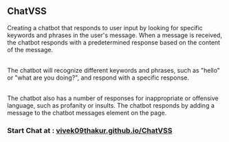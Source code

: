 <h2>ChatVSS</h2>
Creating a chatbot that responds to user input by looking for specific keywords and phrases in the user's message. When a message is received, the chatbot responds with a predetermined response based on the content of the message.

<br/> The chatbot will recognize different keywords and phrases, such as "hello" or "what are you doing?", and respond with a specific response.

<br/> The chatbot also has a number of responses for inappropriate or offensive language, such as profanity or insults. The chatbot responds by adding a message to the chatbot messages element on the page.


<h3>Start Chat at :
<a href="https://vivek09thakur.github.io/ChatVSS/">vivek09thakur.github.io/ChatVSS</a></h3>
